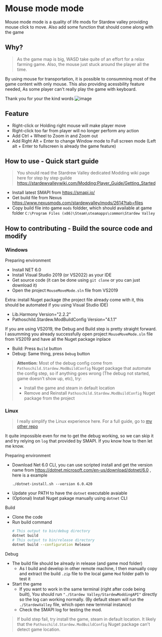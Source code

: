 # Mouse mode mode
Mouse mode mode is a quality of life mods for Stardew valley providing mouse click to move. Also add some function that should come along with the game  

## Why?
> As the game map is big, WASD take quite of an effort for a relax farming game. Also, the mouse just stuck around the player all the time.

By using mouse for transportation, it is possible to consumming most of the game content with only mouse.
This also providing acessbility feature needed, As some player can't really play the game with keyboard.

Thank you for your the kind words
![image](https://github.com/nghiango1/RightClickMoveMode/assets/31164703/2a8dc82e-ba39-446b-9a09-cc695934c8fb)

## Feature
- Right-click or Holding right mouse will make player move 
- Right-click too far from player will no longer perform any action 
- Add Ctrl + Wheel to Zoom in and Zoom out 
- Add Right Alt + Enter to change Window mode to Full screen mode (Left alt + Enter to fullscreen is already the game feature) 

## How to use - Quick start guide
> You should read the Stardrew Valley dedicated Modding wiki page here for step by step guilde https://stardewvalleywiki.com/Modding:Player_Guide/Getting_Started

- Install latest SMAPI from https://smapi.io/
- Get build file from Nexus https://www.nexusmods.com/stardewvalley/mods/2614?tab=files
- Copy build file into game `mods` foldder, which should available at game folder `C:\Program Files (x86)\Steam\steamapps\common\Stardew Valley`

## How to contributing - Build the source code and modify

### Windows

Preparing environment
- Install NET 6.0
- Install Visual Studio 2019 (or VS2022) as your IDE
- Get source code (it can be done using `git clone` or you can just download it)
- Open the project `MouseMoveMode.sln` file from VS2019

Extra: install Nuget package (the project file already come with it, this should be automated if you using Visual Studio IDE)
- Lib.Harmony Version="2.2.2"
- Pathoschild.Stardew.ModBuildConfig Version="4.1.1"

If you are using VS2019, the Debug and Build step is pretty straight forward. I assumming you already successfully open project `MouseMoveMode.sln` file from VS2019 and have all the Nuget package inplace
- Build: Press `Build` button
- Debug: Same thing, press `Debug` button

> **Attention:** Most of the debug config come from `Pathoschild.Stardew.ModBuildConfig` Nuget package that automate the config step, so if anything goes wrong (The debug not started, game doesn't show up, etc), try:
> - Install the game and steam in default location
> - Remove and Reinstall `Pathoschild.Stardew.ModBuildConfig` Nuget package from the project

### Linux

> I really simplify the Linux experience here. For a full guide, go to [my other repo](https://github.com/nghiango1/hello/tree/main/c%23)

It quite impossible even for me to get the debug working, so we can skip it and try relying on `log` that provided by SMAPI. If you know how to then let me know.

Preparing environment
- Download Net 6.0 CLI, you can use scripted install and get the version name from https://dotnet.microsoft.com/en-us/download/dotnet/6.0 , here is a example
  ```
  ./dotnet-install.sh --version 6.0.420 
  ```
- Update your PATH to have the `dotnet` executable avaiable
- (Optional) Install Nuget pakage manually using `dotnet` CLI

Build
- Clone the code
- Run build command
  ```sh
  # This output to bin/debug directory
  dotnet build
  # This output to bin/release directory
  dotnet build --configuration Release
  ```

Debug
- The build file should be already in release (and game mod folder)
  - As I build and develop in other remote machine, I then manually copy and extract the build `.zip` file to the local game `Mod` folder path to test it
- Start the game
  - If you want to work in the same terminal (right after code being built), You should run `"./Stardew Valley/StardewModdingAPI"` directly so the log can working normally. (By default steam will run the `./StardewValley` file, which open new termnial instance)
  - Check the SMAPI log for testing the mod.

> If build step fail, try install the game, steam in default location. It likely that the `Pathoschild.Stardew.ModBuildConfig` Nuget package can't detect game location.
